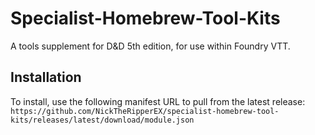# Specialist-Homebrew-Tool-Kits

A tools supplement for D&D 5th edition, for use within Foundry VTT.

## Installation

To install, use the following manifest URL to pull from the latest release: `https://github.com/NickTheRipperEX/specialist-homebrew-tool-kits/releases/latest/download/module.json`
